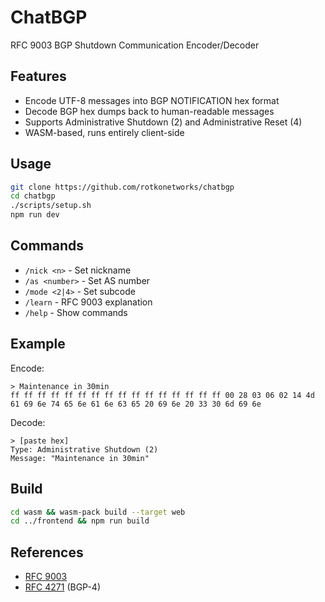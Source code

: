 # ChatBGP

RFC 9003 BGP Shutdown Communication Encoder/Decoder

## Features

- Encode UTF-8 messages into BGP NOTIFICATION hex format
- Decode BGP hex dumps back to human-readable messages  
- Supports Administrative Shutdown (2) and Administrative Reset (4)
- WASM-based, runs entirely client-side

## Usage

```bash
git clone https://github.com/rotkonetworks/chatbgp
cd chatbgp
./scripts/setup.sh
npm run dev
```

## Commands

- `/nick <n>` - Set nickname
- `/as <number>` - Set AS number
- `/mode <2|4>` - Set subcode
- `/learn` - RFC 9003 explanation
- `/help` - Show commands

## Example

Encode:
```
> Maintenance in 30min
ff ff ff ff ff ff ff ff ff ff ff ff ff ff ff ff 00 28 03 06 02 14 4d 61 69 6e 74 65 6e 61 6e 63 65 20 69 6e 20 33 30 6d 69 6e
```

Decode:
```
> [paste hex]
Type: Administrative Shutdown (2)
Message: "Maintenance in 30min"
```

## Build

```bash
cd wasm && wasm-pack build --target web
cd ../frontend && npm run build
```

## References

- [RFC 9003](https://www.rfc-editor.org/rfc/rfc9003.html)
- [RFC 4271](https://www.rfc-editor.org/rfc/rfc4271.html) (BGP-4)
